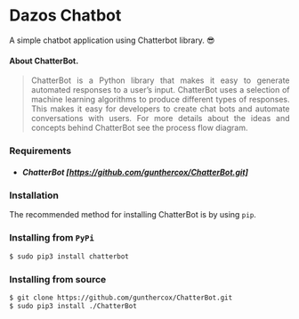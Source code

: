 # Dazos Chatbot
A simple chatbot application using Chatterbot library.  :sunglasses:

#### About ChatterBot.
> <p style="text-align: justify">ChatterBot is a Python library that makes it easy to generate automated responses to a user’s input. ChatterBot uses a selection of machine learning algorithms to produce different types of responses. This makes it easy for developers to create chat bots and automate conversations with users. For more details about the ideas and concepts behind ChatterBot see the process flow diagram.</p>

### Requirements
+ ##### ChatterBot [https://github.com/gunthercox/ChatterBot.git]

### Installation
The recommended method for installing ChatterBot is by using `pip`.
### Installing from `PyPi`
```bash
$ sudo pip3 install chatterbot
```
### Installing from source
```bash
$ git clone https://github.com/gunthercox/ChatterBot.git
$ sudo pip3 install ./ChatterBot
```
